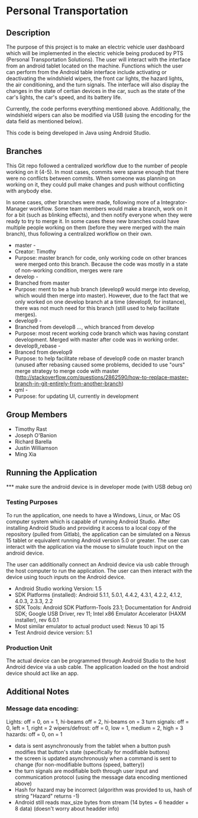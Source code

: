 Personal Transportation
=======

Description
-----------

The purpose of this project is to make an electric vehicle user dashboard which 
will be implemented in the electric vehicle being produced by PTS (Personal 
Transportation Solutions). The user will interact with the interface from an 
android tablet located on the machine. Functions which the user can perform from
the Android table interface include activating or deactivating the windshield 
wipers, the front car lights, the hazard lights, the air conditioning, and the 
turn signals. The interface will also display the changes in the state of 
certian devices in the car, such as the state of the car's lights, the car's 
speed, and its battery life.

Currently, the code performs everything mentioned above. Additionally, the 
windshield wipers can also be modified via USB (using the encoding for the data
field as mentioned below).

This code is being developed in Java using Android Studio.

Branches
-----------

This Git repo followed a centralized workflow due to the number of people working on it (4-5). In most cases, commits were sparse enough that there were no conflicts between commits. When someone was planning on working on it, they could pull make changes and push without conflicting with anybody else.

In some cases, other branches were made, following more of a Integrator-Manager workflow. Some team members would make a branch, work on it for a bit (such as blinking effects), and then notify everyone when they were ready to try to merge it. In some cases these new branches could have multiple people working on them (before they were merged with the main branch), thus following a centralized workflow on their own.
 
* master -
 * Creator: Timothy
 * Purpose: master branch for code, only working code on other brances were merged onto this branch. Because the code was mostly in a state of non-working condition, merges were rare
* develop -
 * Branched from master
 * Purpose: ment to be a hub branch (develop9 would merge into develop, which would then merge into master). However, due to the fact that we only worked on one develop branch at a time (develop9, for instance), there was not much need for this branch (still used to help facilitate merges).
* develop9 -
 * Branched from develop8 ..., which branced from develop
 * Purpose: most recent working code branch which was having constant development. Merged with master after code was in working order.
* develop9_rebase -
 * Branced from develop9
 * Purpose: to help facilitate rebase of develop9 code on master branch (unused after rebasing caused some problems, decided to use "ours" merge strategy to merge code with master (http://stackoverflow.com/questions/2862590/how-to-replace-master-branch-in-git-entirely-from-another-branch)
* qml -
 * Purpose: for updating UI, currently in development



Group Members
-----------

* Timothy Rast
* Joseph O'Banion
* Richard Barella
* Justin Williamson
* Ming Xia

Running the Application
-----------
*** make sure the android device is in developer mode (with USB debug on)

### Testing Purposes

To run the application, one needs to have a Windows, Linux, or Mac OS computer 
system which is capable of running Android Studio. After installing 
Android Studio and providing it access to a local copy of the repository (pulled
from Gitlab), the application can be simulated on a Nexus 15 tablet or 
equivalent running Android version 5.0 or greater. The user can interact with 
the application via the mouse to simulate touch input on the android device.

The user can additionally connect an Android device via usb cable through the 
host computer to run the application. The user can then interact with the device 
using touch inputs on the Android device.

* Android Studio working Version: 1.5
* SDK Platforms (installed): Android 5.1.1, 5.0.1, 4.4.2, 4.3.1, 4.2.2, 4.1.2, 4.0.3, 2.3.3, 2.2
* SDK Tools: Android SDK Platform-Tools 23.1; Documentation for Android SDK; Google USB Driver, rev 11; Intel x86 Emulator Accelerator (HAXM installer), rev 6.0.1
* Most similar emulator to actual product used: Nexus 10 api 15
* Test Android device version: 5.1

### Production Unit

The actual device can be programmed through Android Studio to the host Android 
device via a usb cable. The application loaded on the host android device 
should act like an app. 

Additional Notes
-----------

### Message data encoding:


Lights: off = 0, on = 1, hi-beams off = 2, hi-beams on = 3
turn signals: off = 0, left = 1, right = 2
wipers/defrost: off = 0, low = 1, medium = 2, high = 3
hazards: off = 0, on = 1

- data is sent asynchronously from the tablet when a button push modifies that button's state (specifically for modifiable buttons)
- the screen is updated asynchronously when a command is sent to change (for non-modifiable buttons (speed, battery))
- the turn signals are modifiable both through user input and communication protocol (using the message data encoding mentioned above)
- Hash for hazard may be incorrect (algorithm was provided to us, hash of string "Hazard" returns -1)
- Android still reads max_size bytes from stream (14 bytes = 6 headder + 8 data) (doesn't worry about headder info)

